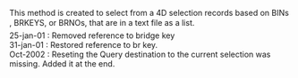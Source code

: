 This method is created to select from a 4D selection records based on BINs , BRKEYS, or BRNOs, that are in a text file as a list.  25-jan-01 : Removed reference to bridge key  31-jan-01 : Restored reference to br key.  Oct-2002  :  Reseting the Query destination to the current selection was missing. Added it at the end.